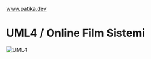 www.patika.dev
# UML4 / Online Film Sistemi

![UML4](https://user-images.githubusercontent.com/96810885/169834603-b87e1418-f9fe-4d60-9f25-798627dad813.JPG)
